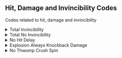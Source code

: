 ## Hit, Damage and Invincibility Codes

Codes related to hit, damage and invincibility

<details>
<summary>Total Invincibility</summary>

This version of invincibility allows seeing other player's damage online and prevents getting crushed or shocked. Affects everyone offline

```armv7
002D3F18 EA000043
002D4960 EA00000E
002E13D4 EA000012
```
</details>

<details>
<summary>Total No Invincibility</summary>

Removes every form of invincibility in the game. You will be able to get hit while in Star, Bullet or any state by anything that normally gives damage; items, objects, other players Star/Bullet (but you can't hit them) and way more stuff like boosts not
clearing Blooper ink for a basic example, as well as addition of some fixes and improvements to the code. H4x0rSpooky made few patches for this code. This was one of our earliest MK7 codes. Affects everyone offline


```armv7
00665734 00000000
00173C98 E3A00000
002BE280 00000000
002C1F50 E1A00000
002CD404 EA000004
002D3F10 E3A00000
002D3F2C E3A00000
002D494C E3A01000
002D4974 E3A03000
002D93FC 00000000
002D9430 00000000
002D9448 00000000
002DE370 00000000
002DE388 00000000
002DD8BC E3A01000
002DD8D8 E3A01000
002E13DC 00000000
002E1B98 E3A00000
003422DC EA000004
0034A960 00000000
0034A964 E3A03000
003CD5A0 E3A05000
003DFD58 00000000
00376518 00000000
0037AF84 EA000000
00383668 EA000000
0038BB08 00000000
0038BB2C 00000000
0038FB50 EA000000
003990D0 00000000
00503F04 EA00000F
00503F48 E3A00000
002D4970 00000000
002E1C50 EB0E7A2C
002E1C74 EB0E7A1E
E06804F4 00000014
E5D48098 E3580001
03A0B001 13A0B000
E1A0F00E 00000000
E0680508 00000014
E5D48098 E3580001
03A00000 13A00001
E1A0F00E 00000000
```
</details>

<details>
<summary>No Hit Delay</summary>

Removes hit delay, allowing to get hit while already in damage. Affects everyone offline

```armv7
002E1408 EA00001F
```
</details>

<details>
<summary>Explosion Always Knockback Damage</summary>

Makes it so you'll always get knockback damage from explosion instead of getting spin damage at the end of an explosion. Affects everyone offline

```armv7
002BC3B4 EA000007
002BC438 EA000007
```
</details>

<details>
<summary>No Thwomp Crush Spin</summary>

You will not spin from a Thwomp crush

```armv7
0034DD88 00000000
0038BB38 00000000
```
</details>